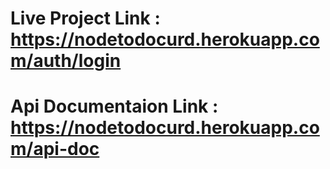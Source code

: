 # Live Project Link : https://nodetodocurd.herokuapp.com/auth/login
# Api Documentaion Link : https://nodetodocurd.herokuapp.com/api-doc
